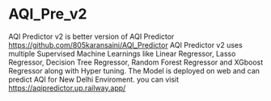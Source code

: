 # AQI_Pre_v2
AQI Predictor v2 is better version of AQI Predictor https://github.com/805karansaini/AQI_Predictor
AQI Predictor v2 uses multiple Supervised Machine Learnings like Linear Regressor, Lasso Regressor, Decision Tree Regressor, 
Random Forest Regressor and XGboost Regressor along with Hyper tuning.
The Model is deployed on web and can predict AQI for New Delhi Enviroment.
you can visit https://aqipredictor.up.railway.app/
